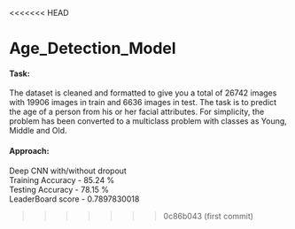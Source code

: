 <<<<<<< HEAD
# Age_Detection_Model


#### Task:
The dataset is cleaned and formatted to give you a total of 26742 images with 19906 images in train and 6636 images in test.
The task is to predict the age of a person from his or her facial attributes. For simplicity, the problem has been converted to a multiclass problem with classes as Young, Middle and Old.

#### Approach:
Deep CNN with/without dropout  
Training Accuracy - 85.24 %  
Testing Accuracy  - 78.15 %  
LeaderBoard score - 0.7897830018
>>>>>>> 0c86b043 (first commit)
